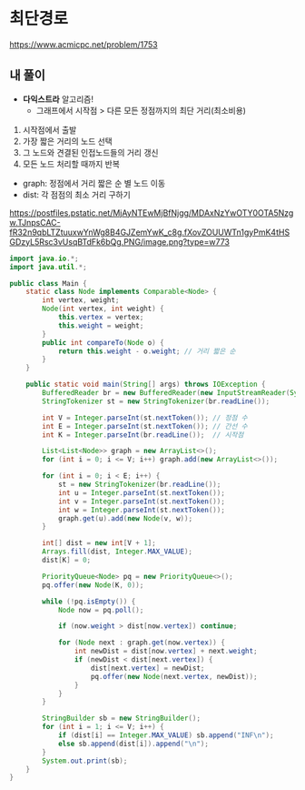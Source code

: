 # 최단경로

https://www.acmicpc.net/problem/1753

## 내 풀이

* **다익스트라** 알고리즘!
  * 그래프에서 시작점 > 다른 모든 정점까지의 최단 거리(최소비용)

1. 시작점에서 출발
2. 가장 짧은 거리의 노드 선택
3. 그 노드와 견결된 인접노드들의 거리 갱신
4. 모든 노드 처리할 때까지 반복

* graph: 정점에서 거리 짧은 순 별 노드 이동
* dist: 각 점점의 최소 거리 구하기

https://postfiles.pstatic.net/MjAyNTEwMjBfNjgg/MDAxNzYwOTY0OTA5Nzgw.TJnpsCAC-fR32n9qbLTZtuuxwYnWg8B4GJZemYwK_c8g.fXovZOUUWTn1gyPmK4tHSGDzyL5Rsc3vUsqBTdFk6bQg.PNG/image.png?type=w773

```java
import java.io.*;
import java.util.*;

public class Main {
    static class Node implements Comparable<Node> {
        int vertex, weight;
        Node(int vertex, int weight) {
            this.vertex = vertex;
            this.weight = weight;
        }
        public int compareTo(Node o) {
            return this.weight - o.weight; // 거리 짧은 순
        }
    }

    public static void main(String[] args) throws IOException {
        BufferedReader br = new BufferedReader(new InputStreamReader(System.in));
        StringTokenizer st = new StringTokenizer(br.readLine());

        int V = Integer.parseInt(st.nextToken()); // 정점 수
        int E = Integer.parseInt(st.nextToken()); // 간선 수
        int K = Integer.parseInt(br.readLine());  // 시작점

        List<List<Node>> graph = new ArrayList<>();
        for (int i = 0; i <= V; i++) graph.add(new ArrayList<>());

        for (int i = 0; i < E; i++) {
            st = new StringTokenizer(br.readLine());
            int u = Integer.parseInt(st.nextToken());
            int v = Integer.parseInt(st.nextToken());
            int w = Integer.parseInt(st.nextToken());
            graph.get(u).add(new Node(v, w));
        }

        int[] dist = new int[V + 1];
        Arrays.fill(dist, Integer.MAX_VALUE);
        dist[K] = 0;

        PriorityQueue<Node> pq = new PriorityQueue<>();
        pq.offer(new Node(K, 0));

        while (!pq.isEmpty()) {
            Node now = pq.poll();

            if (now.weight > dist[now.vertex]) continue;

            for (Node next : graph.get(now.vertex)) {
                int newDist = dist[now.vertex] + next.weight;
                if (newDist < dist[next.vertex]) {
                    dist[next.vertex] = newDist;
                    pq.offer(new Node(next.vertex, newDist));
                }
            }
        }

        StringBuilder sb = new StringBuilder();
        for (int i = 1; i <= V; i++) {
            if (dist[i] == Integer.MAX_VALUE) sb.append("INF\n");
            else sb.append(dist[i]).append("\n");
        }
        System.out.print(sb);
    }
}

```


